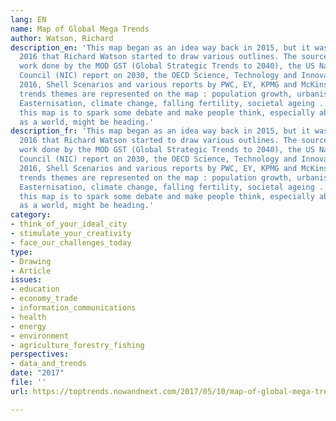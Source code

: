 ```yaml
---
lang: EN
name: Map of Global Mega Trends
author: Watson, Richard
description_en: 'This map began as an idea way back in 2015, but it wasn’t until early
  2016 that Richard Watson started to draw various outlines. The sources included
  work done by the MOD GST (Global Strategic Trends to 2040), the US National Intelligence
  Council (NIC) report on 2030, the OECD Science, Technology and Innovation Outlook
  2016, Shell Scenarios and various reports by PWC, EY, KPMG and McKinsey. 31 mega
  trends themes are represented on the map : population growth, urbanisation, globalisation,
  Easternisation, climate change, falling fertility, societal ageing ... The aim of
  this map is to spark some debate and make people think, especially about where we,
  as a world, might be heading.'
description_fr: 'This map began as an idea way back in 2015, but it wasn’t until early
  2016 that Richard Watson started to draw various outlines. The sources included
  work done by the MOD GST (Global Strategic Trends to 2040), the US National Intelligence
  Council (NIC) report on 2030, the OECD Science, Technology and Innovation Outlook
  2016, Shell Scenarios and various reports by PWC, EY, KPMG and McKinsey. 31 mega
  trends themes are represented on the map : population growth, urbanisation, globalisation,
  Easternisation, climate change, falling fertility, societal ageing ... The aim of
  this map is to spark some debate and make people think, especially about where we,
  as a world, might be heading.'
category:
- think_of_your_ideal_city
- stimulate_your_creativity
- face_our_challenges_today
type:
- Drawing
- Article
issues:
- education
- economy_trade
- information_communications
- health
- energy
- environment
- agriculture_forestry_fishing
perspectives:
- data_and_trends
date: "2017"
file: ''
url: https://toptrends.nowandnext.com/2017/05/10/map-of-global-mega-trends-2/

---
```

